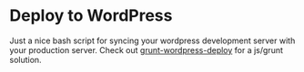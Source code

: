 # Deploy to WordPress

Just a nice bash script for syncing your wordpress development server with your production server.
Check out [grunt-wordpress-deploy](https://github.com/webrain/grunt-wordpress-deploy) for a js/grunt solution.
